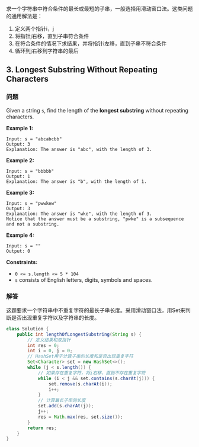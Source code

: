 求一个字符串中符合条件的最长或最短的子串，一般选择用滑动窗口法。这类问题的通用解法是：

1. 定义两个指针i，j
2. 将指针j右移，直到子串符合条件
3. 在符合条件的情况下求结果，并将指针i左移，直到子串不符合条件
4. 循环到j右移到字符串的最后

## 3. Longest Substring Without Repeating Characters

### 问题

Given a string `s`, find the length of the **longest substring** without repeating characters.

**Example 1:**

```
Input: s = "abcabcbb"
Output: 3
Explanation: The answer is "abc", with the length of 3.
```

**Example 2:**

```
Input: s = "bbbbb"
Output: 1
Explanation: The answer is "b", with the length of 1.
```

**Example 3:**

```
Input: s = "pwwkew"
Output: 3
Explanation: The answer is "wke", with the length of 3.
Notice that the answer must be a substring, "pwke" is a subsequence and not a substring.
```

**Example 4:**

```
Input: s = ""
Output: 0
```

**Constraints:**

- `0 <= s.length <= 5 * 104`
- `s` consists of English letters, digits, symbols and spaces.

### 解答

这题要求一个字符串中不重复字符的最长子串长度。采用滑动窗口法，用Set来判断是否出现重复字符以及字符串的长度。

```java
class Solution {
    public int lengthOfLongestSubstring(String s) {
        // 定义结果和双指针
        int res = 0;
        int i = 0, j = 0;
        // HashSet用于计算子串的长度和是否出现重复字符
        Set<Character> set = new HashSet<>();
        while (j < s.length()) {
            // 如果存在重复字符，将i右移，直到不存在重复字符
            while (i < j && set.contains(s.charAt(j))) {
                set.remove(s.charAt(i));
                i++;
            }
            // 计算最长子串的长度
            set.add(s.charAt(j));
            j++;
            res = Math.max(res, set.size());
        }
        return res;
    }                                                                                                               
}
```

